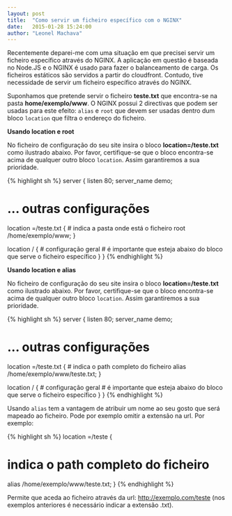 ```yaml
---
layout: post
title:  "Como servir um ficheiro específico com o NGINX"
date:   2015-01-28 15:24:00
author: "Leonel Machava"
---
```


Recentemente deparei-me com uma situação em que precisei servir um ficheiro específico através do NGINX. A aplicação em questão é baseada no Node.JS e o NGINX é usado para fazer o balanceamento de carga. Os ficheiros estáticos são servidos a partir do cloudfront. Contudo, tive necessidade de servir um ficheiro específico através do NGINX.

Suponhamos que pretende servir o ficheiro **teste.txt** que encontra-se na pasta **home/exemplo/www**.
O NGINX possui 2 directivas que podem ser usadas para este efeito: `alias` e `root` que devem ser usadas dentro dum bloco `location` que filtra o endereço do ficheiro.

**Usando location e root**

No ficheiro de configuração do seu site insira o bloco **location=/teste.txt** como ilustrado abaixo. Por favor, certifique-se que o bloco encontra-se acima de qualquer outro bloco `location`. Assim garantiremos a sua prioridade.

{% highlight sh %}
server {
  listen 80;
  server_name demo;

  # ... outras configurações

  location =/teste.txt {
    # indica a pasta onde está o ficheiro
    root /home/exemplo/www;
  }

  location / {
    # configuração geral
    # é importante que esteja abaixo do bloco que serve o ficheiro específico
  }
}
{% endhighlight %}

**Usando location e alias**

No ficheiro de configuração do seu site insira o bloco **location=/teste.txt** como ilustrado abaixo. Por favor, certifique-se que o bloco encontra-se acima de qualquer outro bloco `location`. Assim garantiremos a sua prioridade.

{% highlight sh %}
server {
  listen 80;
  server_name demo;

  # ... outras configurações

  location =/teste.txt {
    # indica o path completo do ficheiro
    alias /home/exemplo/www/teste.txt;
  }

  location / {
    # configuração geral
    # é importante que esteja abaixo do bloco que serve o ficheiro específico
  }
}
{% endhighlight %}

Usando `alias` tem a vantagem de atribuir um nome ao seu gosto que será mapeado ao ficheiro. Pode por exemplo omitir a extensão na url. Por exemplo:

{% highlight sh %}
location =/teste {
  # indica o path completo do ficheiro
  alias /home/exemplo/www/teste.txt;
}
{% endhighlight %}

Permite que aceda ao ficheiro através da url: http://exemplo.com/teste (nos exemplos anteriores é necessário indicar a extensão .txt).


&nbsp;